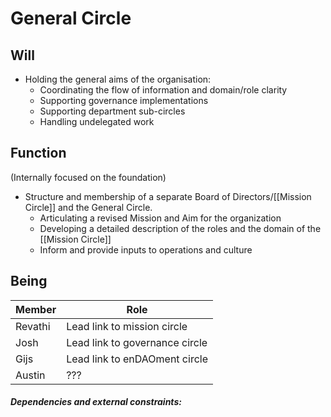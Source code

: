 # General Circle

## Will
- Holding the general aims of the organisation:
	- Coordinating the flow of information and domain/role clarity
	- Supporting governance implementations
	- Supporting department sub-circles
	- Handling undelegated work

## Function
(Internally focused on the foundation)

- Structure and membership of a separate Board of Directors/[[Mission Circle]] and the General Circle. 
	- Articulating a revised Mission and Aim for the organization
	- Developing a detailed description of the roles and the domain of the [[Mission Circle]]
	- Inform and provide inputs to operations and culture

## Being
| Member | Role |
|---|---|
| Revathi | Lead link to mission circle |
| Josh | Lead link to governance circle |
| Gijs | Lead link to enDAOment circle |
| Austin | ??? |

##### Dependencies and external constraints:


